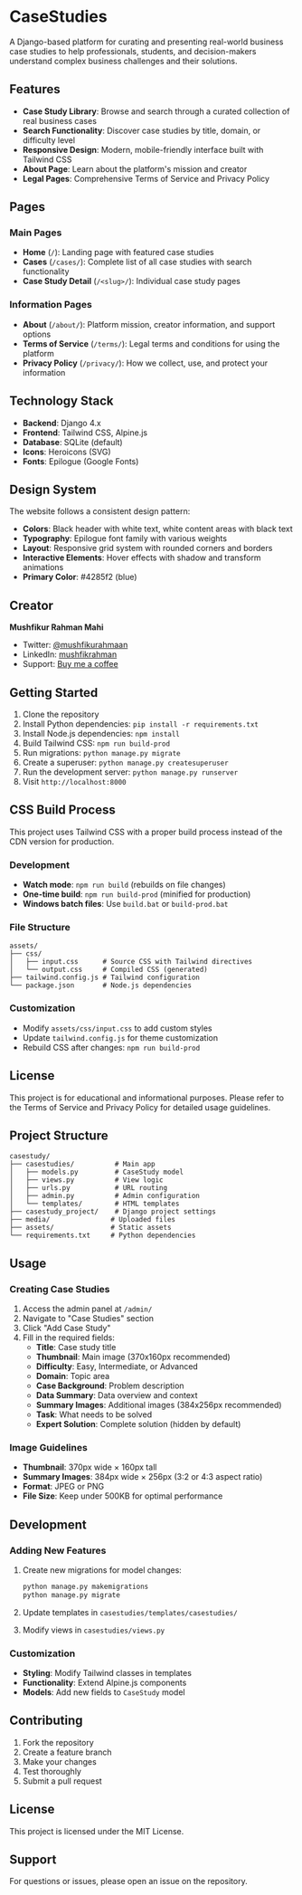# CaseStudies

A Django-based platform for curating and presenting real-world business case studies to help professionals, students, and decision-makers understand complex business challenges and their solutions.

## Features

- **Case Study Library**: Browse and search through a curated collection of real business cases
- **Search Functionality**: Discover case studies by title, domain, or difficulty level
- **Responsive Design**: Modern, mobile-friendly interface built with Tailwind CSS
- **About Page**: Learn about the platform's mission and creator
- **Legal Pages**: Comprehensive Terms of Service and Privacy Policy

## Pages

### Main Pages
- **Home** (`/`): Landing page with featured case studies
- **Cases** (`/cases/`): Complete list of all case studies with search functionality
- **Case Study Detail** (`/<slug>/`): Individual case study pages

### Information Pages
- **About** (`/about/`): Platform mission, creator information, and support options
- **Terms of Service** (`/terms/`): Legal terms and conditions for using the platform
- **Privacy Policy** (`/privacy/`): How we collect, use, and protect your information

## Technology Stack

- **Backend**: Django 4.x
- **Frontend**: Tailwind CSS, Alpine.js
- **Database**: SQLite (default)
- **Icons**: Heroicons (SVG)
- **Fonts**: Epilogue (Google Fonts)

## Design System

The website follows a consistent design pattern:
- **Colors**: Black header with white text, white content areas with black text
- **Typography**: Epilogue font family with various weights
- **Layout**: Responsive grid system with rounded corners and borders
- **Interactive Elements**: Hover effects with shadow and transform animations
- **Primary Color**: #4285f2 (blue)

## Creator

**Mushfikur Rahman Mahi**
- Twitter: [@mushfikurahmaan](https://x.com/mushfikurahmaan)
- LinkedIn: [mushfikrahman](https://www.linkedin.com/in/mushfikrahman/)
- Support: [Buy me a coffee](https://ko-fi.com/mushfikurahmaan)

## Getting Started

1. Clone the repository
2. Install Python dependencies: `pip install -r requirements.txt`
3. Install Node.js dependencies: `npm install`
4. Build Tailwind CSS: `npm run build-prod`
5. Run migrations: `python manage.py migrate`
6. Create a superuser: `python manage.py createsuperuser`
7. Run the development server: `python manage.py runserver`
8. Visit `http://localhost:8000`

## CSS Build Process

This project uses Tailwind CSS with a proper build process instead of the CDN version for production.

### Development
- **Watch mode**: `npm run build` (rebuilds on file changes)
- **One-time build**: `npm run build-prod` (minified for production)
- **Windows batch files**: Use `build.bat` or `build-prod.bat`

### File Structure
```
assets/
├── css/
│   ├── input.css      # Source CSS with Tailwind directives
│   └── output.css     # Compiled CSS (generated)
├── tailwind.config.js # Tailwind configuration
└── package.json       # Node.js dependencies
```

### Customization
- Modify `assets/css/input.css` to add custom styles
- Update `tailwind.config.js` for theme customization
- Rebuild CSS after changes: `npm run build-prod`

## License

This project is for educational and informational purposes. Please refer to the Terms of Service and Privacy Policy for detailed usage guidelines.

## Project Structure

```
casestudy/
├── casestudies/          # Main app
│   ├── models.py         # CaseStudy model
│   ├── views.py          # View logic
│   ├── urls.py           # URL routing
│   ├── admin.py          # Admin configuration
│   └── templates/        # HTML templates
├── casestudy_project/    # Django project settings
├── media/               # Uploaded files
├── assets/              # Static assets
└── requirements.txt     # Python dependencies
```

## Usage

### Creating Case Studies

1. Access the admin panel at `/admin/`
2. Navigate to "Case Studies" section
3. Click "Add Case Study"
4. Fill in the required fields:
   - **Title**: Case study title
   - **Thumbnail**: Main image (370x160px recommended)
   - **Difficulty**: Easy, Intermediate, or Advanced
   - **Domain**: Topic area
   - **Case Background**: Problem description
   - **Data Summary**: Data overview and context
   - **Summary Images**: Additional images (384x256px recommended)
   - **Task**: What needs to be solved
   - **Expert Solution**: Complete solution (hidden by default)

### Image Guidelines

- **Thumbnail**: 370px wide × 160px tall
- **Summary Images**: 384px wide × 256px (3:2 or 4:3 aspect ratio)
- **Format**: JPEG or PNG
- **File Size**: Keep under 500KB for optimal performance

## Development

### Adding New Features

1. Create new migrations for model changes:
   ```bash
   python manage.py makemigrations
   python manage.py migrate
   ```

2. Update templates in `casestudies/templates/casestudies/`

3. Modify views in `casestudies/views.py`

### Customization

- **Styling**: Modify Tailwind classes in templates
- **Functionality**: Extend Alpine.js components
- **Models**: Add new fields to `CaseStudy` model

## Contributing

1. Fork the repository
2. Create a feature branch
3. Make your changes
4. Test thoroughly
5. Submit a pull request

## License

This project is licensed under the MIT License.

## Support

For questions or issues, please open an issue on the repository. 